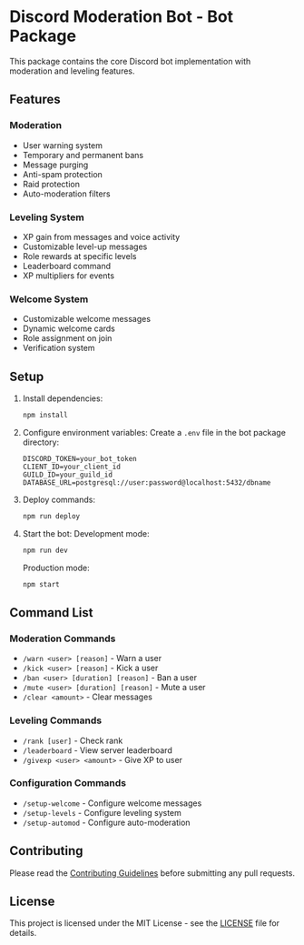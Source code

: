 # Discord Moderation Bot - Bot Package

This package contains the core Discord bot implementation with moderation and leveling features.

## Features

### Moderation
- User warning system
- Temporary and permanent bans
- Message purging
- Anti-spam protection
- Raid protection
- Auto-moderation filters

### Leveling System
- XP gain from messages and voice activity
- Customizable level-up messages
- Role rewards at specific levels
- Leaderboard command
- XP multipliers for events

### Welcome System
- Customizable welcome messages
- Dynamic welcome cards
- Role assignment on join
- Verification system

## Setup

1. Install dependencies:
   ```bash
   npm install
   ```

2. Configure environment variables:
   Create a `.env` file in the bot package directory:
   ```
   DISCORD_TOKEN=your_bot_token
   CLIENT_ID=your_client_id
   GUILD_ID=your_guild_id
   DATABASE_URL=postgresql://user:password@localhost:5432/dbname
   ```

3. Deploy commands:
   ```bash
   npm run deploy
   ```

4. Start the bot:
   Development mode:
   ```bash
   npm run dev
   ```
   
   Production mode:
   ```bash
   npm start
   ```

## Command List

### Moderation Commands
- `/warn <user> [reason]` - Warn a user
- `/kick <user> [reason]` - Kick a user
- `/ban <user> [duration] [reason]` - Ban a user
- `/mute <user> [duration] [reason]` - Mute a user
- `/clear <amount>` - Clear messages

### Leveling Commands
- `/rank [user]` - Check rank
- `/leaderboard` - View server leaderboard
- `/givexp <user> <amount>` - Give XP to user

### Configuration Commands
- `/setup-welcome` - Configure welcome messages
- `/setup-levels` - Configure leveling system
- `/setup-automod` - Configure auto-moderation

## Contributing

Please read the [Contributing Guidelines](../../CONTRIBUTING.md) before submitting any pull requests.

## License

This project is licensed under the MIT License - see the [LICENSE](../../LICENSE) file for details.